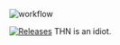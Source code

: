 ![workflow](https://github.com/kp-k/sem/actions/workflows/main.yml/badge.svg)

[![Releases](https://img.shields.io/github/release/kp-k/sem/all.svg?style=flat-square)](https://github.com/kp-k/sem/releases)
THN is an idiot. 
